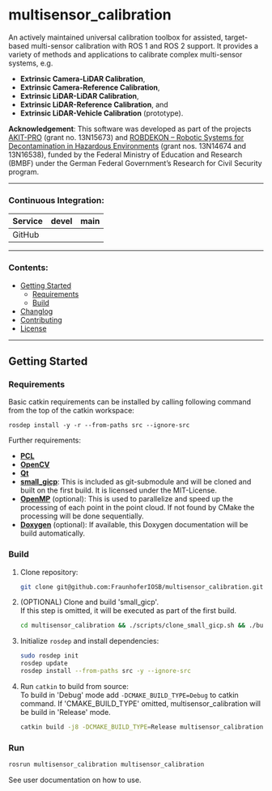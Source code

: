 # multisensor_calibration

An actively maintained universal calibration toolbox for assisted, target-based multi-sensor calibration with ROS 1 and ROS 2 support. 
It provides a variety of methods and applications to calibrate complex multi-sensor systems, e.g.

- <b>Extrinsic Camera-LiDAR Calibration</b>,
- <b>Extrinsic Camera-Reference Calibration</b>,
- <b>Extrinsic LiDAR-LiDAR Calibration</b>,
- <b>Extrinsic LiDAR-Reference Calibration</b>, and
- <b>Extrinsic LiDAR-Vehicle Calibration</b> (prototype).


**Acknowledgement**: This software was developed as part of the projects [AKIT-PRO](https://a-kit.de) (grant no. 13N15673) and [ROBDEKON – Robotic Systems for Decontamination in Hazardous Environments](https://robdekon.de/) (grant nos. 13N14674 and 13N16538), funded by the Federal Ministry of Education and Research (BMBF) under the German Federal Government’s Research for Civil Security program.

------------------------

### Continuous Integration:

| Service    | devel  | main |
| ---------- | ------- | ------ |
| GitHub     | | |

------------------------

### Contents:

- [Getting Started](#getting-started)
    - [Requirements](#requirements)
    - [Build](#build)
- [Changlog](CHANGELOG.md)
- [Contributing](CONTRIBUTING.md)
- [License](LICENSE)


------------------------

## Getting Started

### Requirements

Basic catkin requirements can be installed by calling following command from the top of the catkin workspace:

    rosdep install -y -r --from-paths src --ignore-src

Further requirements:

- [**PCL**](https://pointclouds.org/)
- [**OpenCV**](https://opencv.org/)
- [**Qt**](https://www.qt.io/)
- [**small_gicp**](https://github.com/koide3/small_gicp): This is included as git-submodule and will be cloned and built on the first build. It is licensed under the MIT-License.
- [**OpenMP**](https://www.openmp.org/) (optional): This is used to parallelize and speed up the processing of each point in the point cloud. If not found by CMake the processing will be done sequentially.
- [**Doxygen**](https://www.doxygen.nl/) (optional): If available, this Doxygen documentation will be build automatically.

### Build

1. Clone repository:

    ```bash
    git clone git@github.com:FraunhoferIOSB/multisensor_calibration.git
    ```

2. (OPTIONAL) Clone and build 'small_gicp'.<br>If this step is omitted, it will be executed as part of the first build.

    ```bash
    cd multisensor_calibration && ./scripts/clone_small_gicp.sh && ./build_and_install_small_gicp.sh
    ```

3. Initialize `rosdep` and install dependencies:

    ```bash
    sudo rosdep init
    rosdep update
    rosdep install --from-paths src -y --ignore-src
    ```

4. Run `catkin` to build from source:<br>
To build in 'Debug' mode add `-DCMAKE_BUILD_TYPE=Debug` to catkin command.
If 'CMAKE_BUILD_TYPE' omitted, multisensor_calibration will be build in 'Release' mode.

    ```bash
    catkin build -j8 -DCMAKE_BUILD_TYPE=Release multisensor_calibration
    ```

### Run

```bash
rosrun multisensor_calibration multisensor_calibration
```

See user documentation on how to use.

